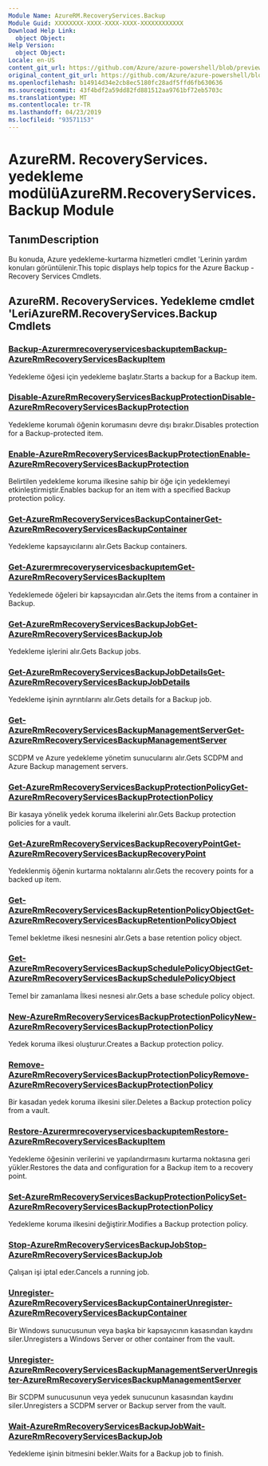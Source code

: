 ```yaml
---
Module Name: AzureRM.RecoveryServices.Backup
Module Guid: XXXXXXXX-XXXX-XXXX-XXXX-XXXXXXXXXXXX
Download Help Link:
  object Object: 
Help Version:
  object Object: 
Locale: en-US
content_git_url: https://github.com/Azure/azure-powershell/blob/preview/src/ResourceManager/RecoveryServices.Backup/Commands.RecoveryServices.Backup/help/AzureRM.RecoveryServices.Backup.md
original_content_git_url: https://github.com/Azure/azure-powershell/blob/preview/src/ResourceManager/RecoveryServices.Backup/Commands.RecoveryServices.Backup/help/AzureRM.RecoveryServices.Backup.md
ms.openlocfilehash: b14914d34e2cb8ec5180fc28adf5ffd6fb630636
ms.sourcegitcommit: 43f4bdf2a59dd82fd881512aa9761bf72eb5703c
ms.translationtype: MT
ms.contentlocale: tr-TR
ms.lasthandoff: 04/23/2019
ms.locfileid: "93571153"
---
```

# <span data-ttu-id="8d3bc-101">AzureRM. RecoveryServices. yedekleme modülü</span><span class="sxs-lookup"><span data-stu-id="8d3bc-101">AzureRM.RecoveryServices.Backup Module</span></span>
## <span data-ttu-id="8d3bc-102">Tanım</span><span class="sxs-lookup"><span data-stu-id="8d3bc-102">Description</span></span>
<span data-ttu-id="8d3bc-103">Bu konuda, Azure yedekleme-kurtarma hizmetleri cmdlet 'Lerinin yardım konuları görüntülenir.</span><span class="sxs-lookup"><span data-stu-id="8d3bc-103">This topic displays help topics for the Azure Backup - Recovery Services Cmdlets.</span></span>

## <span data-ttu-id="8d3bc-104">AzureRM. RecoveryServices. Yedekleme cmdlet 'Leri</span><span class="sxs-lookup"><span data-stu-id="8d3bc-104">AzureRM.RecoveryServices.Backup Cmdlets</span></span>
### [<span data-ttu-id="8d3bc-105">Backup-Azurermrecoveryservicesbackupıtem</span><span class="sxs-lookup"><span data-stu-id="8d3bc-105">Backup-AzureRmRecoveryServicesBackupItem</span></span>](Backup-AzureRmRecoveryServicesBackupItem.md)
<span data-ttu-id="8d3bc-106">Yedekleme öğesi için yedekleme başlatır.</span><span class="sxs-lookup"><span data-stu-id="8d3bc-106">Starts a backup for a Backup item.</span></span>

### [<span data-ttu-id="8d3bc-107">Disable-AzureRmRecoveryServicesBackupProtection</span><span class="sxs-lookup"><span data-stu-id="8d3bc-107">Disable-AzureRmRecoveryServicesBackupProtection</span></span>](Disable-AzureRmRecoveryServicesBackupProtection.md)
<span data-ttu-id="8d3bc-108">Yedekleme korumalı öğenin korumasını devre dışı bırakır.</span><span class="sxs-lookup"><span data-stu-id="8d3bc-108">Disables protection for a Backup-protected item.</span></span>

### [<span data-ttu-id="8d3bc-109">Enable-AzureRmRecoveryServicesBackupProtection</span><span class="sxs-lookup"><span data-stu-id="8d3bc-109">Enable-AzureRmRecoveryServicesBackupProtection</span></span>](Enable-AzureRmRecoveryServicesBackupProtection.md)
<span data-ttu-id="8d3bc-110">Belirtilen yedekleme koruma ilkesine sahip bir öğe için yedeklemeyi etkinleştirmiştir.</span><span class="sxs-lookup"><span data-stu-id="8d3bc-110">Enables backup for an item with a specified Backup protection policy.</span></span>

### [<span data-ttu-id="8d3bc-111">Get-AzureRmRecoveryServicesBackupContainer</span><span class="sxs-lookup"><span data-stu-id="8d3bc-111">Get-AzureRmRecoveryServicesBackupContainer</span></span>](Get-AzureRmRecoveryServicesBackupContainer.md)
<span data-ttu-id="8d3bc-112">Yedekleme kapsayıcılarını alır.</span><span class="sxs-lookup"><span data-stu-id="8d3bc-112">Gets Backup containers.</span></span>

### [<span data-ttu-id="8d3bc-113">Get-Azurermrecoveryservicesbackupıtem</span><span class="sxs-lookup"><span data-stu-id="8d3bc-113">Get-AzureRmRecoveryServicesBackupItem</span></span>](Get-AzureRmRecoveryServicesBackupItem.md)
<span data-ttu-id="8d3bc-114">Yedeklemede öğeleri bir kapsayıcıdan alır.</span><span class="sxs-lookup"><span data-stu-id="8d3bc-114">Gets the items from a container in Backup.</span></span>

### [<span data-ttu-id="8d3bc-115">Get-AzureRmRecoveryServicesBackupJob</span><span class="sxs-lookup"><span data-stu-id="8d3bc-115">Get-AzureRmRecoveryServicesBackupJob</span></span>](Get-AzureRmRecoveryServicesBackupJob.md)
<span data-ttu-id="8d3bc-116">Yedekleme işlerini alır.</span><span class="sxs-lookup"><span data-stu-id="8d3bc-116">Gets Backup jobs.</span></span>

### [<span data-ttu-id="8d3bc-117">Get-AzureRmRecoveryServicesBackupJobDetails</span><span class="sxs-lookup"><span data-stu-id="8d3bc-117">Get-AzureRmRecoveryServicesBackupJobDetails</span></span>](Get-AzureRmRecoveryServicesBackupJobDetails.md)
<span data-ttu-id="8d3bc-118">Yedekleme işinin ayrıntılarını alır.</span><span class="sxs-lookup"><span data-stu-id="8d3bc-118">Gets details for a Backup job.</span></span>

### [<span data-ttu-id="8d3bc-119">Get-AzureRmRecoveryServicesBackupManagementServer</span><span class="sxs-lookup"><span data-stu-id="8d3bc-119">Get-AzureRmRecoveryServicesBackupManagementServer</span></span>](Get-AzureRmRecoveryServicesBackupManagementServer.md)
<span data-ttu-id="8d3bc-120">SCDPM ve Azure yedekleme yönetim sunucularını alır.</span><span class="sxs-lookup"><span data-stu-id="8d3bc-120">Gets SCDPM and Azure Backup management servers.</span></span>

### [<span data-ttu-id="8d3bc-121">Get-AzureRmRecoveryServicesBackupProtectionPolicy</span><span class="sxs-lookup"><span data-stu-id="8d3bc-121">Get-AzureRmRecoveryServicesBackupProtectionPolicy</span></span>](Get-AzureRmRecoveryServicesBackupProtectionPolicy.md)
<span data-ttu-id="8d3bc-122">Bir kasaya yönelik yedek koruma ilkelerini alır.</span><span class="sxs-lookup"><span data-stu-id="8d3bc-122">Gets Backup protection policies for a vault.</span></span>

### [<span data-ttu-id="8d3bc-123">Get-AzureRmRecoveryServicesBackupRecoveryPoint</span><span class="sxs-lookup"><span data-stu-id="8d3bc-123">Get-AzureRmRecoveryServicesBackupRecoveryPoint</span></span>](Get-AzureRmRecoveryServicesBackupRecoveryPoint.md)
<span data-ttu-id="8d3bc-124">Yedeklenmiş öğenin kurtarma noktalarını alır.</span><span class="sxs-lookup"><span data-stu-id="8d3bc-124">Gets the recovery points for a backed up item.</span></span>

### [<span data-ttu-id="8d3bc-125">Get-AzureRmRecoveryServicesBackupRetentionPolicyObject</span><span class="sxs-lookup"><span data-stu-id="8d3bc-125">Get-AzureRmRecoveryServicesBackupRetentionPolicyObject</span></span>](Get-AzureRmRecoveryServicesBackupRetentionPolicyObject.md)
<span data-ttu-id="8d3bc-126">Temel bekletme ilkesi nesnesini alır.</span><span class="sxs-lookup"><span data-stu-id="8d3bc-126">Gets a base retention policy object.</span></span>

### [<span data-ttu-id="8d3bc-127">Get-AzureRmRecoveryServicesBackupSchedulePolicyObject</span><span class="sxs-lookup"><span data-stu-id="8d3bc-127">Get-AzureRmRecoveryServicesBackupSchedulePolicyObject</span></span>](Get-AzureRmRecoveryServicesBackupSchedulePolicyObject.md)
<span data-ttu-id="8d3bc-128">Temel bir zamanlama İlkesi nesnesi alır.</span><span class="sxs-lookup"><span data-stu-id="8d3bc-128">Gets a base schedule policy object.</span></span>

### [<span data-ttu-id="8d3bc-129">New-AzureRmRecoveryServicesBackupProtectionPolicy</span><span class="sxs-lookup"><span data-stu-id="8d3bc-129">New-AzureRmRecoveryServicesBackupProtectionPolicy</span></span>](New-AzureRmRecoveryServicesBackupProtectionPolicy.md)
<span data-ttu-id="8d3bc-130">Yedek koruma ilkesi oluşturur.</span><span class="sxs-lookup"><span data-stu-id="8d3bc-130">Creates a Backup protection policy.</span></span>

### [<span data-ttu-id="8d3bc-131">Remove-AzureRmRecoveryServicesBackupProtectionPolicy</span><span class="sxs-lookup"><span data-stu-id="8d3bc-131">Remove-AzureRmRecoveryServicesBackupProtectionPolicy</span></span>](Remove-AzureRmRecoveryServicesBackupProtectionPolicy.md)
<span data-ttu-id="8d3bc-132">Bir kasadan yedek koruma ilkesini siler.</span><span class="sxs-lookup"><span data-stu-id="8d3bc-132">Deletes a Backup protection policy from a vault.</span></span>

### [<span data-ttu-id="8d3bc-133">Restore-Azurermrecoveryservicesbackupıtem</span><span class="sxs-lookup"><span data-stu-id="8d3bc-133">Restore-AzureRmRecoveryServicesBackupItem</span></span>](Restore-AzureRmRecoveryServicesBackupItem.md)
<span data-ttu-id="8d3bc-134">Yedekleme öğesinin verilerini ve yapılandırmasını kurtarma noktasına geri yükler.</span><span class="sxs-lookup"><span data-stu-id="8d3bc-134">Restores the data and configuration for a Backup item to a recovery point.</span></span>

### [<span data-ttu-id="8d3bc-135">Set-AzureRmRecoveryServicesBackupProtectionPolicy</span><span class="sxs-lookup"><span data-stu-id="8d3bc-135">Set-AzureRmRecoveryServicesBackupProtectionPolicy</span></span>](Set-AzureRmRecoveryServicesBackupProtectionPolicy.md)
<span data-ttu-id="8d3bc-136">Yedekleme koruma ilkesini değiştirir.</span><span class="sxs-lookup"><span data-stu-id="8d3bc-136">Modifies a Backup protection policy.</span></span>

### [<span data-ttu-id="8d3bc-137">Stop-AzureRmRecoveryServicesBackupJob</span><span class="sxs-lookup"><span data-stu-id="8d3bc-137">Stop-AzureRmRecoveryServicesBackupJob</span></span>](Stop-AzureRmRecoveryServicesBackupJob.md)
<span data-ttu-id="8d3bc-138">Çalışan işi iptal eder.</span><span class="sxs-lookup"><span data-stu-id="8d3bc-138">Cancels a running job.</span></span>

### [<span data-ttu-id="8d3bc-139">Unregister-AzureRmRecoveryServicesBackupContainer</span><span class="sxs-lookup"><span data-stu-id="8d3bc-139">Unregister-AzureRmRecoveryServicesBackupContainer</span></span>](Unregister-AzureRmRecoveryServicesBackupContainer.md)
<span data-ttu-id="8d3bc-140">Bir Windows sunucusunun veya başka bir kapsayıcının kasasından kaydını siler.</span><span class="sxs-lookup"><span data-stu-id="8d3bc-140">Unregisters a Windows Server or other container from the vault.</span></span>

### [<span data-ttu-id="8d3bc-141">Unregister-AzureRmRecoveryServicesBackupManagementServer</span><span class="sxs-lookup"><span data-stu-id="8d3bc-141">Unregister-AzureRmRecoveryServicesBackupManagementServer</span></span>](Unregister-AzureRmRecoveryServicesBackupManagementServer.md)
<span data-ttu-id="8d3bc-142">Bir SCDPM sunucusunun veya yedek sunucunun kasasından kaydını siler.</span><span class="sxs-lookup"><span data-stu-id="8d3bc-142">Unregisters a SCDPM server or Backup server from the vault.</span></span>

### [<span data-ttu-id="8d3bc-143">Wait-AzureRmRecoveryServicesBackupJob</span><span class="sxs-lookup"><span data-stu-id="8d3bc-143">Wait-AzureRmRecoveryServicesBackupJob</span></span>](Wait-AzureRmRecoveryServicesBackupJob.md)
<span data-ttu-id="8d3bc-144">Yedekleme işinin bitmesini bekler.</span><span class="sxs-lookup"><span data-stu-id="8d3bc-144">Waits for a Backup job to finish.</span></span>

